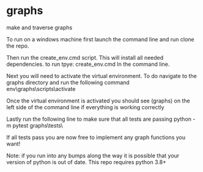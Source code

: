 # graphs
make and traverse graphs

To run on a windows machine first launch the command line and run clone the repo.

Then run the create_env.cmd script. This will install all needed dependencies.
to run tpye:
create_env.cmd
In the command line.

Next you will need to activate the virtual environment. To do navigate to the graphs directory and run the following command
env\graphs\scripts\activate

Once the virtual environment is activated you should see (graphs) on the left side of the command line if everything is working correctly

Lastly run the following line to make sure that all tests are passing
python -m pytest graphs\tests\

If all tests pass you are now free to implement any graph functions you want!

Note: if you run into any bumps along the way it is possible that your version of python is out of date. This repo
requires python 3.8+

